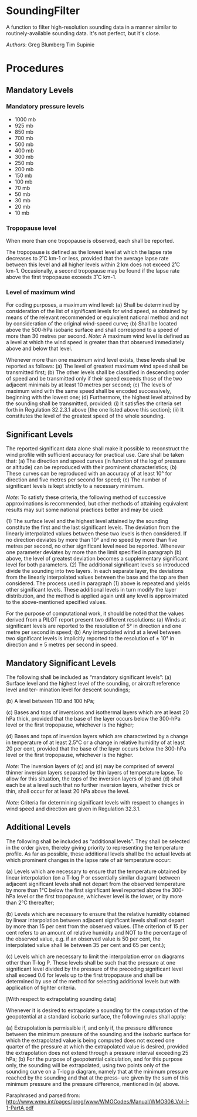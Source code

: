 <h1>SoundingFilter</h1>
A function to filter high-resolution sounding data in a manner similar to routinely-available sounding data.  It's not perfect, but it's close.

*Authors*:
Greg Blumberg
Tim Supinie

<h1>Procedures</h1>
<h2>Mandatory Levels</h2>

<h3>Mandatory pressure levels</h3>
<ul>
<li>1000 mb
<li>925 mb
<li>850 mb
<li>700 mb
<li>500 mb
<li>400 mb
<li>300 mb
<li>250 mb
<li>200 mb
<li>150 mb
<li>100 mb
<li>70 mb 
<li>50 mb
<li>30 mb
<li>20 mb
<li>10 mb
</ul>

<h3>Tropopause level</h3>
When more than one tropopause is observed, each shall be reported.

The tropopause is defined as the lowest level at which the lapse rate decreases to 2˚C km-1 or less, provided that the average lapse rate between this level and all higher levels within 2 km does not exceed 2˚C km-1. Occasionally, a second tropopause may be found if the lapse rate above the first tropopause exceeds 3˚C km-1. 

<h3>Level of maximum wind</h3>

For coding purposes, a maximum wind level:
(a) Shall be determined by consideration of the list of significant levels for wind speed, as
obtained by means of the relevant recommended or equivalent national method and not by consideration of the original wind-speed curve;
(b) Shall be located above the 500-hPa isobaric surface and shall correspond to a speed
of more than 30 metres per second.
*Note:* A maximum wind level is defined as a level at which the wind speed is greater than that observed immediately above and below that level.

Whenever more than one maximum wind level exists, these levels shall be reported as follows:
(a) The level of greatest maximum wind speed shall be transmitted first;
(b) The other levels shall be classified in descending order of speed and be transmitted
only if their speed exceeds those of the two adjacent minimals by at least 10 metres
per second;
(c) The levels of maximum wind with the same speed shall be encoded successively,
beginning with the lowest one;
(d) Furthermore, the highest level attained by the sounding shall be transmitted, provided:
(i) It satisfies the criteria set forth in Regulation 32.2.3.1 above [the one listed above this section];
(ii) It constitutes the level of the greatest speed of the whole sounding.

<h2>Significant Levels</h2>

The reported significant data alone shall make it possible to reconstruct the wind profile with sufficient accuracy for practical use. Care shall be taken that:
(a) The direction and speed curves (in function of the log of pressure or altitude) can be
reproduced with their prominent characteristics;
(b) These curves can be reproduced with an accuracy of at least 10° for direction and five
metres per second for speed;
(c) The number of significant levels is kept strictly to a necessary minimum.

*Note:* To satisfy these criteria, the following method of successive approximations is recommended, but other methods of attaining equivalent results may suit some national practices better and may be used:

(1) The surface level and the highest level attained by the sounding constitute the first and the last significant levels.
The deviation from the linearly interpolated values between these two levels is then considered. If no direction deviates by more than 10° and no speed by more than five metres per second, no other significant level need be reported. Whenever one parameter deviates by more than the limit specified in paragraph (b) above, the level of greatest deviation becomes a supplementary significant level for both parameters.
(2) The additional significant levels so introduced divide the sounding into two layers. In each separate layer, the deviations from the linearly interpolated values between the base and the top are then considered. The process used in paragraph (1) above is repeated and yields other significant levels. These additional levels in turn modify the layer distribution, and the method is applied again until any level is approximated to the above-mentioned specified values.

For the purpose of computational work, it should be noted that the values derived from a PILOT report present two different resolutions:
(a) Winds at significant levels are reported to the resolution of 5° in direction and one metre per
second in speed;
(b) Any interpolated wind at a level between two significant levels is implicitly reported to the
resolution of ± 10° in direction and ± 5 metres per second in speed.

<h2>Mandatory Significant Levels</h2>

The following shall be included as “mandatory significant levels”:
(a) Surface level and the highest level of the sounding, or aircraft reference level and ter-
mination level for descent soundings;

(b) A level between 110 and 100 hPa;

(c) Bases and tops of inversions and isothermal layers which are at least 20 hPa thick,
provided that the base of the layer occurs below the 300-hPa level or the first
tropopause, whichever is the higher;

(d) Bases and tops of inversion layers which are characterized by a change in temperature of at least 2.5°C or a change in relative humidity of at least 20 per cent, provided that the base of the layer occurs below the 300-hPa level or the first tropopause, whichever is the higher.

*Note:* The inversion layers of (c) and (d) may be comprised of several thinner inversion layers separated by thin layers of temperature lapse. To allow for this situation, the tops of the inversion layers of (c) and (d) shall each be at a level such that no further inversion layers, whether thick or thin, shall occur for at least 20 hPa above the level.

*Note:* Criteria for determining significant levels with respect to changes in wind speed and direction are given in Regulation 32.3.1.

<h2>Additional Levels</h2>

The following shall be included as “additional levels”. They shall be selected in the order given, thereby giving priority to representing the temperature profile. As far as possible, these additional levels shall be the actual levels at which prominent changes in the lapse rate of air temperature occur:

(a) Levels which are necessary to ensure that the temperature obtained by linear interpolation (on a T-log P or essentially similar diagram) between adjacent significant levels shall not depart from the observed temperature by more than 1°C below the first significant level reported above the 300-hPa level or the first tropopause, whichever level is the lower, or by more than 2°C thereafter;

(b) Levels which are necessary to ensure that the relative humidity obtained by linear interpolation between adjacent significant levels shall not depart by more than 15 per cent from the observed values. (The criterion of 15 per cent refers to an amount of relative humidity and NOT to the percentage of the observed value, e.g. if an observed value is 50 per cent, the interpolated value shall lie between 35 per cent and 65 per cent.);

(c) Levels which are necessary to limit the interpolation error on diagrams other than T-log P. These levels shall be such that the pressure at one significant level divided by the pressure of the preceding significant level shall exceed 0.6 for levels up to the first tropopause and shall be determined by use of the method for selecting additional levels but with application of tighter criteria.

[With respect to extrapolating sounding data]

Whenever it is desired to extrapolate a sounding for the computation of the geopotential at
a standard isobaric surface, the following rules shall apply:

(a) Extrapolation is permissible if, and only if, the pressure difference between the minimum pressure of the sounding and the isobaric surface for which the extrapolated value is being computed does not exceed one quarter of the pressure at which the extrapolated value is desired, provided the extrapolation does not extend through a pressure interval exceeding 25 hPa;
(b) For the purpose of geopotential calculation, and for this purpose only, the sounding will be extrapolated, using two points only of the sounding curve on a T-log p diagram, namely that at the minimum pressure reached by the sounding and that at the press- ure given by the sum of this minimum pressure and the pressure difference, mentioned in (a) above.

Paraphrased and parsed from: http://www.wmo.int/pages/prog/www/WMOCodes/Manual/WMO306_Vol-I-1-PartA.pdf
